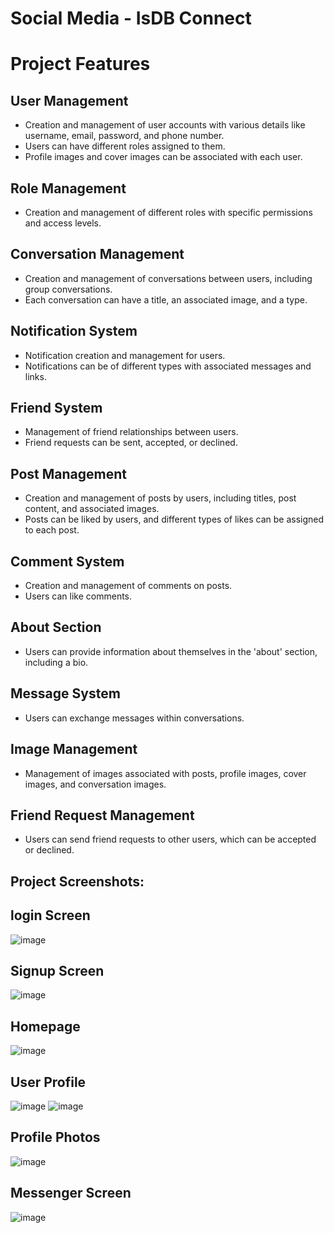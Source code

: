 # Social Media - IsDB Connect

# Project Features

## User Management

- Creation and management of user accounts with various details like username, email, password, and phone number.
- Users can have different roles assigned to them.
- Profile images and cover images can be associated with each user.

## Role Management

- Creation and management of different roles with specific permissions and access levels.

## Conversation Management

- Creation and management of conversations between users, including group conversations.
- Each conversation can have a title, an associated image, and a type.

## Notification System

- Notification creation and management for users.
- Notifications can be of different types with associated messages and links.

## Friend System

- Management of friend relationships between users.
- Friend requests can be sent, accepted, or declined.

## Post Management

- Creation and management of posts by users, including titles, post content, and associated images.
- Posts can be liked by users, and different types of likes can be assigned to each post.

## Comment System

- Creation and management of comments on posts.
- Users can like comments.

## About Section

- Users can provide information about themselves in the 'about' section, including a bio.

## Message System

- Users can exchange messages within conversations.

## Image Management

- Management of images associated with posts, profile images, cover images, and conversation images.

## Friend Request Management

- Users can send friend requests to other users, which can be accepted or declined.

## Project Screenshots:

<!-- create some bullet ponits -->

## login Screen

![image](https://github.com/skmirajbn/laravelSocial/assets/67829716/1b113f66-6eb9-4e9d-993c-a6676badfff5)


## Signup Screen

![image](https://github.com/skmirajbn/laravelSocial/assets/67829716/56f78188-0827-4285-b504-712bba4b96aa)


## Homepage

![image](https://github.com/skmirajbn/laravelSocial/assets/67829716/0b97d052-7d29-4bc8-bfe0-28d8450c7b57)

## User Profile

![image](https://github.com/skmirajbn/laravelSocial/assets/67829716/a23e49b7-98f6-4611-94cc-d1f1994c7d39)
![image](https://github.com/skmirajbn/laravelSocial/assets/67829716/a37198e5-1952-40cf-9464-44d7633915fa)

## Profile Photos

![image](https://github.com/skmirajbn/laravelSocial/assets/67829716/3adec103-b94d-40c1-a834-f75befffdc88)

## Messenger Screen

![image](https://github.com/skmirajbn/laravelSocial/assets/67829716/38d319dc-f6e9-44fd-9f3d-abc498e53b0c)
